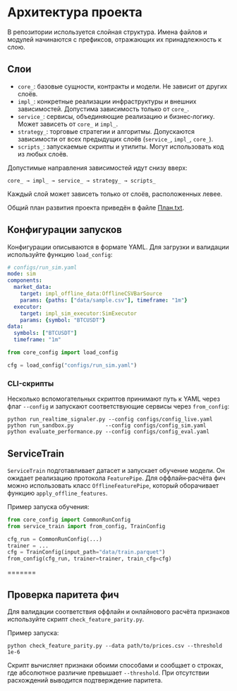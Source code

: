 # Архитектура проекта

В репозитории используется слойная структура. Имена файлов и модулей начинаются с префиксов, отражающих их принадлежность к слою.

## Слои

- `core_`: базовые сущности, контракты и модели. Не зависит от других слоёв.
- `impl_`: конкретные реализации инфраструктуры и внешних зависимостей. Допустима зависимость только от `core_`.
- `service_`: сервисы, объединяющие реализацию и бизнес‑логику. Может зависеть от `core_` и `impl_`.
- `strategy_`: торговые стратегии и алгоритмы. Допускаются зависимости от всех предыдущих слоёв (`service_`, `impl_`, `core_`).
- `scripts_`: запускаемые скрипты и утилиты. Могут использовать код из любых слоёв.

Допустимые направления зависимостей идут снизу вверх:

```
core_ → impl_ → service_ → strategy_ → scripts_
```

Каждый слой может зависеть только от слоёв, расположенных левее.

Общий план развития проекта приведён в файле [План.txt](План.txt).

## Конфигурации запусков

Конфигурации описываются в формате YAML. Для загрузки и валидации
используйте функцию `load_config`:

```yaml
# configs/run_sim.yaml
mode: sim
components:
  market_data:
    target: impl_offline_data:OfflineCSVBarSource
    params: {paths: ["data/sample.csv"], timeframe: "1m"}
  executor:
    target: impl_sim_executor:SimExecutor
    params: {symbol: "BTCUSDT"}
data:
  symbols: ["BTCUSDT"]
  timeframe: "1m"
```

```python
from core_config import load_config

cfg = load_config("configs/run_sim.yaml")
```

### CLI-скрипты

Несколько вспомогательных скриптов принимают путь к YAML через
флаг `--config` и запускают соответствующие сервисы через `from_config`:

```
python run_realtime_signaler.py --config configs/config_live.yaml
python run_sandbox.py          --config configs/config_sim.yaml
python evaluate_performance.py --config configs/config_eval.yaml
```

## ServiceTrain

`ServiceTrain` подготавливает датасет и запускает обучение модели.  Он
ожидает реализацию протокола `FeaturePipe`.  Для оффлайн‑расчёта фич
можно использовать класс `OfflineFeaturePipe`, который оборачивает
функцию `apply_offline_features`.

Пример запуска обучения:

```python
from core_config import CommonRunConfig
from service_train import from_config, TrainConfig

cfg_run = CommonRunConfig(...)
trainer = ...
cfg = TrainConfig(input_path="data/train.parquet")
from_config(cfg_run, trainer=trainer, train_cfg=cfg)
```
=======
## Проверка паритета фич

Для валидации соответствия оффлайн и онлайнового расчёта признаков используйте скрипт `check_feature_parity.py`.

Пример запуска:

```
python check_feature_parity.py --data path/to/prices.csv --threshold 1e-6
```

Скрипт вычисляет признаки обоими способами и сообщает о строках, где абсолютное различие превышает `--threshold`. При отсутствии расхождений выводится подтверждение паритета.

